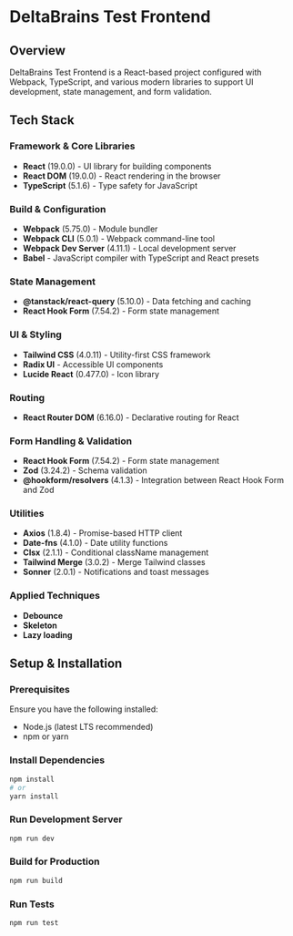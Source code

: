 # DeltaBrains Test Frontend

## Overview

DeltaBrains Test Frontend is a React-based project configured with Webpack, TypeScript, and various modern libraries to support UI development, state management, and form validation.

## Tech Stack

### Framework & Core Libraries

- **React** (19.0.0) - UI library for building components
- **React DOM** (19.0.0) - React rendering in the browser
- **TypeScript** (5.1.6) - Type safety for JavaScript

### Build & Configuration

- **Webpack** (5.75.0) - Module bundler
- **Webpack CLI** (5.0.1) - Webpack command-line tool
- **Webpack Dev Server** (4.11.1) - Local development server
- **Babel** - JavaScript compiler with TypeScript and React presets

### State Management

- **@tanstack/react-query** (5.10.0) - Data fetching and caching
- **React Hook Form** (7.54.2) - Form state management

### UI & Styling

- **Tailwind CSS** (4.0.11) - Utility-first CSS framework
- **Radix UI** - Accessible UI components
- **Lucide React** (0.477.0) - Icon library

### Routing

- **React Router DOM** (6.16.0) - Declarative routing for React

### Form Handling & Validation

- **React Hook Form** (7.54.2) - Form state management
- **Zod** (3.24.2) - Schema validation
- **@hookform/resolvers** (4.1.3) - Integration between React Hook Form and Zod

### Utilities

- **Axios** (1.8.4) - Promise-based HTTP client
- **Date-fns** (4.1.0) - Date utility functions
- **Clsx** (2.1.1) - Conditional className management
- **Tailwind Merge** (3.0.2) - Merge Tailwind classes
- **Sonner** (2.0.1) - Notifications and toast messages

### Applied Techniques

- **Debounce**
- **Skeleton**
- **Lazy loading**

## Setup & Installation

### Prerequisites

Ensure you have the following installed:

- Node.js (latest LTS recommended)
- npm or yarn

### Install Dependencies

```sh
npm install
# or
yarn install
```

### Run Development Server

```sh
npm run dev
```

### Build for Production

```sh
npm run build
```

### Run Tests

```sh
npm run test
```
